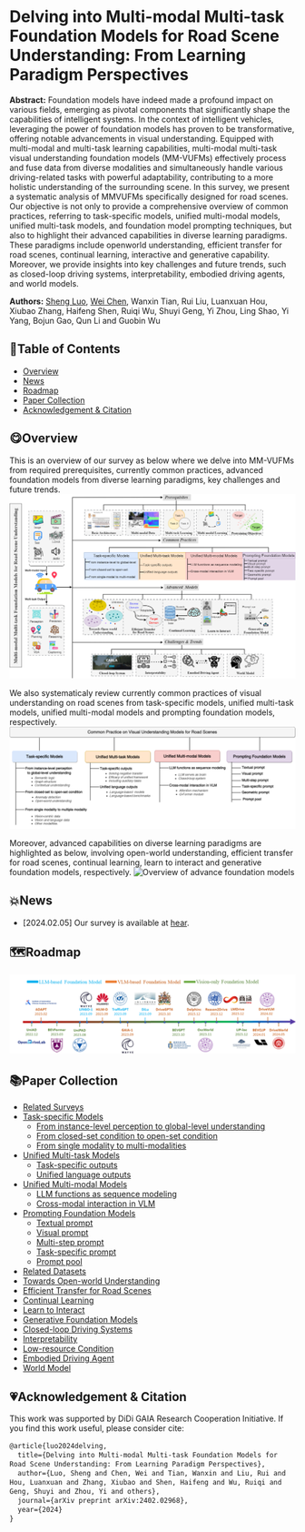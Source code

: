 # Delving into Multi-modal Multi-task Foundation Models for Road Scene Understanding: From Learning Paradigm Perspectives
 **Abstract:** Foundation models have indeed made a profound
impact on various fields, emerging as pivotal components that
significantly shape the capabilities of intelligent systems. In the
context of intelligent vehicles, leveraging the power of foundation
models has proven to be transformative, offering notable advancements in visual understanding. Equipped with multi-modal
and multi-task learning capabilities, multi-modal multi-task visual understanding foundation models (MM-VUFMs) effectively
process and fuse data from diverse modalities and simultaneously
handle various driving-related tasks with powerful adaptability,
contributing to a more holistic understanding of the surrounding
scene. In this survey, we present a systematic analysis of MMVUFMs specifically designed for road scenes. Our objective is not
only to provide a comprehensive overview of common practices,
referring to task-specific models, unified multi-modal models,
unified multi-task models, and foundation model prompting
techniques, but also to highlight their advanced capabilities
in diverse learning paradigms. These paradigms include openworld understanding, efficient transfer for road scenes, continual
learning, interactive and generative capability. Moreover, we
provide insights into key challenges and future trends, such as
closed-loop driving systems, interpretability, embodied driving
agents, and world models.

**Authors:** [Sheng Luo](https://github.com/rolsheng), [Wei Chen](https://github.com/PixelChen24), Wanxin Tian, Rui Liu, Luanxuan Hou, Xiubao Zhang, Haifeng Shen,
Ruiqi Wu, Shuyi Geng, Yi Zhou, Ling Shao, Yi Yang, Bojun Gao, Qun Li and Guobin Wu

## 📖Table of Contents
- [Overview](#overview)
- [News](#news)
- [Roadmap](#roadmap) 
- [Paper Collection](#paper-collection)
- [Acknowledgement & Citation](#acknowledgement--citation)

## 😋Overview
This is an overview of our survey as below where we delve into MM-VUFMs from required prerequisites, currently common practices, advanced foundation models from diverse learning paradigms, key challenges and future trends.
![Overview of our survey](./assets/at_a_glance.png)

We also systematicaly review currently common practices of visual understanding on road scenes from task-specific models, unified multi-task models, unified multi-modal models and prompting foundation models, respectively.
![Overview of common practices](./assets/common_practices.png)

Moreover, advanced capabilities on diverse learning paradigms are highlighted as below, involving open-world understanding, efficient transfer for road scenes, continual learning, learn to interact and generative foundation models, respectively.
![Overview of advance foundation models](./assets/advanced_models.png)
## 💥News
- [2024.02.05] Our survey is available at [hear](https://arxiv.org/abs/2402.02968).

## 🗺️Roadmap

![Roadmap](./assets/roadmap.png)

## 📚Paper Collection
- [Related Surveys](./papers.md#related-surveys)
- [Task-specific Models](./papers.md#task-specific-models)
  - [From instance-level perception to global-level understanding](./papers.md#from-instance-level-perception-to-global-level-understanding)
  - [From closed-set condition to open-set condition](./papers.md#from-closed-set-condition-to-open-set-condition)
  - [From single modality to multi-modalities](./papers.md#from-single-modality-to-multiple-modalities)
- [Unified Multi-task Models](./papers.md#unified-multi-task-models)
  - [Task-specific outputs](./papers.md#task-specific-outputs)
  - [Unified language outputs](./papers.md#unified-language-outputs)
- [Unified Multi-modal Models](./papers.md#unified-multi-modal-models)
  - [LLM functions as sequence modeling](./papers.md#LLM-functions-as-sequence-modeling)
  - [Cross-modal interaction in VLM](./papers.md#Cross-modal-interaction-in-VLM)
- [Prompting Foundation Models](./papers.md#prompting-foundation-models)
  - [Textual prompt](./papers.md#textual-prompt)
  - [Visual prompt](./papers.md#visual-prompt)
  - [Multi-step prompt](./papers.md#multi-step-prompt)
  - [Task-specific prompt](./papers.md#task-specific-prompt)
  - [Prompt pool](./papers.md#prompt-pool)
- [Related Datasets](./papers.md#datasets)
- [Towards Open-world Understanding](./papers.md#towards-open-world-understanding)
- [Efficient Transfer for Road Scenes](./papers.md#efficient-transfer-for-road-scenes)
- [Continual Learning](./papers.md#continual-learning)
- [Learn to Interact](./papers.md#learn-to-interact)
- [Generative Foundation Models](./papers.md#generative-foundation-models)
- [Closed-loop Driving Systems](./papers.md#closed-loop-driving-systems)
- [Interpretability](./papers.md#interpretability)
- [Low-resource Condition](./papers.md#low-resource-condition)
- [Embodied Driving Agent](./papers.md#embodied-driving-agent)
- [World Model](./papers.md#world-model)


## 💗Acknowledgement & Citation
This work was supported by DiDi GAIA Research Cooperation Initiative. If you find this work useful, please consider cite:
```
@article{luo2024delving,
  title={Delving into Multi-modal Multi-task Foundation Models for Road Scene Understanding: From Learning Paradigm Perspectives},
  author={Luo, Sheng and Chen, Wei and Tian, Wanxin and Liu, Rui and Hou, Luanxuan and Zhang, Xiubao and Shen, Haifeng and Wu, Ruiqi and Geng, Shuyi and Zhou, Yi and others},
  journal={arXiv preprint arXiv:2402.02968},
  year={2024}
}
```



